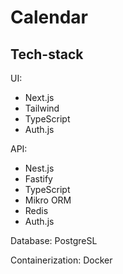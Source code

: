 # Calendar

## Tech-stack
UI: 
- Next.js
- Tailwind
- TypeScript
- Auth.js

API:
- Nest.js
- Fastify
- TypeScript
- Mikro ORM
- Redis
- Auth.js

Database: PostgreSL

Containerization: Docker
